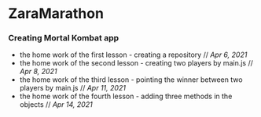 <h1>ZaraMarathon</h1>

<h3>Creating Mortal Kombat app</h3>

<ul>
	<li>the home work of the first lesson - creating a repository // <i>Apr 6, 2021</i> </li>
	<li>the home work of the second lesson - creating two players by main.js // <i>Apr 8, 2021</i> </li>
	<li>the home work of the third lesson - pointing the winner between two players by main.js // <i>Apr 11, 2021</i> </li>
	<li>the home work of the fourth lesson - adding three methods in the objects // <i>Apr 14, 2021</i> </li>
</ul>
